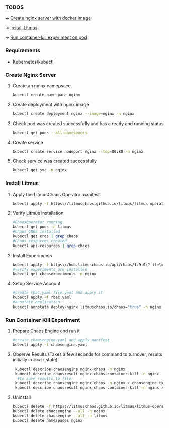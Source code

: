 ### TODOS
➜ [Create nginx server with docker image](#create-nginx-server)

➜ [Install Litmus](#install-litmus)

➜ [Run container-kill experiment on pod ](#run-container-kill-experiment)

### Requirements
- Kubernetes/kubectl  

### Create Nginx Server 

1. Create an nginx namepsace 
   
    ```BASH
    kubectl create namespace nginx
    ```
2. Create deployment with nginx image
   
    ```BASH
    kubectl create deployment nginx --image=nginx -n nginx
    ```
3. Check pod was created successfully and has a ready and running status 
   
    ```BASH
    kubectl get pods --all-namespaces
    ```
4. Create service
   
    ```BASH
    kubectl create service nodeport nginx --tcp=80:80 -n nginx
    ```
5. Check service was created successfully
   
    ```BASH
    kubectl get svc -n nginx
    ```

### Install Litmus 

1. Apply the LitmusChaos Operator manifest
   
    ```BASH 
    kubectl apply -f https://litmuschaos.github.io/litmus/litmus-operator-v1.9.0.yaml
    ```
2. Verify Litmus installation 
   
    ```BASH
    #ChaosOperator running 
    kubectl get pods -n litmus
    #Chaos CRDs installed 
    kubectl get crds | grep chaos
    #Chaos resources created  
    kubectl api-resources | grep chaos
    ```

3. Install Experiments
   
    ```BASH 
    kubectl apply -f https://hub.litmuschaos.io/api/chaos/1.9.0\?file\=charts/generic/experiments.yaml -n nginx
    #verify experiments are installed
    kubectl get chaosexperiments -n nginx
    ```

4. Setup Service Account
   
    ```BASH
    #create rbac.yaml file.yaml and apply it 
    kubectl apply -f rbac.yaml
    #annotate application
    kubectl annotate deploy/nginx litmuschaos.io/chaos="true" -n nginx
    ```

### Run Container Kill Experiment
1. Prepare Chaos Engine and run it
   
    ```BASH
    #create chaosengine.yaml and apply manifest
    kubectl apply -f chaosengine.yaml
    ```
2. Observe Results (Takes a few seconds for command to turnover, results initially in `await` state)
   
    ```BASH
     kubectl describe chaosengine nginx-chaos -n nginx
     kubectl describe chaosresult nginx-chaos-container-kill -n nginx
      #to save results to file: 
     kubectl describe chaosengine nginx-chaos -n nginx > chaosengine.txt
     kubectl describe chaosresult nginx-chaos-container-kill -n nginx > chaosresult.txt
    ```
3. Uninstall
   
    ```BASH
    kubectl delete -f https://litmuschaos.github.io/litmus/litmus-operator-v1.9.0.yaml
    kubectl delete chaosengine --all -n nginx
    kubectl delete chaosengine --all -n litmus
    kubectl delete namespaces nginx
    ```